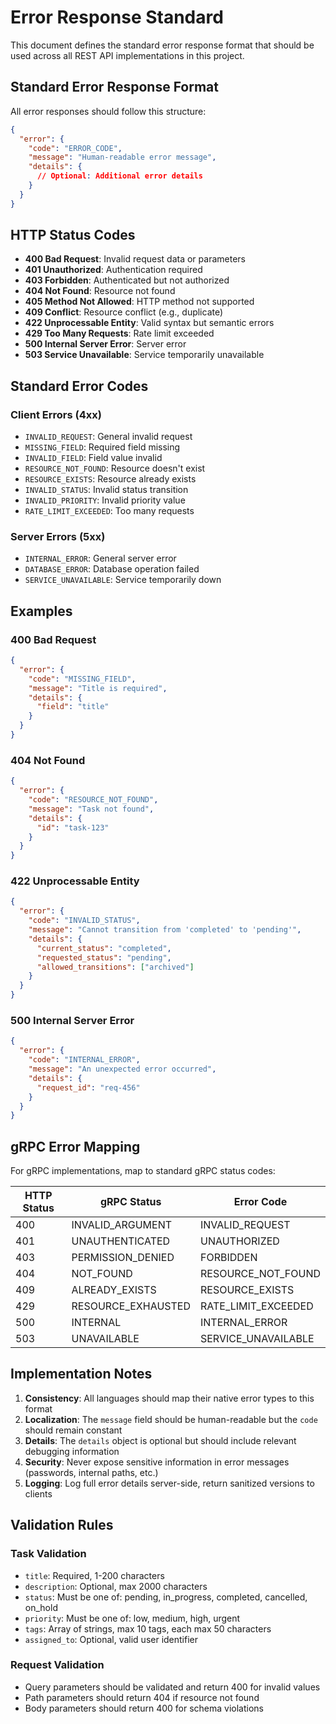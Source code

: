 # Error Response Standard

This document defines the standard error response format that should be used across all REST API implementations in this project.

## Standard Error Response Format

All error responses should follow this structure:

```json
{
  "error": {
    "code": "ERROR_CODE",
    "message": "Human-readable error message",
    "details": {
      // Optional: Additional error details
    }
  }
}
```

## HTTP Status Codes

- **400 Bad Request**: Invalid request data or parameters
- **401 Unauthorized**: Authentication required
- **403 Forbidden**: Authenticated but not authorized
- **404 Not Found**: Resource not found
- **405 Method Not Allowed**: HTTP method not supported
- **409 Conflict**: Resource conflict (e.g., duplicate)
- **422 Unprocessable Entity**: Valid syntax but semantic errors
- **429 Too Many Requests**: Rate limit exceeded
- **500 Internal Server Error**: Server error
- **503 Service Unavailable**: Service temporarily unavailable

## Standard Error Codes

### Client Errors (4xx)
- `INVALID_REQUEST`: General invalid request
- `MISSING_FIELD`: Required field missing
- `INVALID_FIELD`: Field value invalid
- `RESOURCE_NOT_FOUND`: Resource doesn't exist
- `RESOURCE_EXISTS`: Resource already exists
- `INVALID_STATUS`: Invalid status transition
- `INVALID_PRIORITY`: Invalid priority value
- `RATE_LIMIT_EXCEEDED`: Too many requests

### Server Errors (5xx)
- `INTERNAL_ERROR`: General server error
- `DATABASE_ERROR`: Database operation failed
- `SERVICE_UNAVAILABLE`: Service temporarily down

## Examples

### 400 Bad Request
```json
{
  "error": {
    "code": "MISSING_FIELD",
    "message": "Title is required",
    "details": {
      "field": "title"
    }
  }
}
```

### 404 Not Found
```json
{
  "error": {
    "code": "RESOURCE_NOT_FOUND",
    "message": "Task not found",
    "details": {
      "id": "task-123"
    }
  }
}
```

### 422 Unprocessable Entity
```json
{
  "error": {
    "code": "INVALID_STATUS",
    "message": "Cannot transition from 'completed' to 'pending'",
    "details": {
      "current_status": "completed",
      "requested_status": "pending",
      "allowed_transitions": ["archived"]
    }
  }
}
```

### 500 Internal Server Error
```json
{
  "error": {
    "code": "INTERNAL_ERROR",
    "message": "An unexpected error occurred",
    "details": {
      "request_id": "req-456"
    }
  }
}
```

## gRPC Error Mapping

For gRPC implementations, map to standard gRPC status codes:

| HTTP Status | gRPC Status | Error Code |
|------------|-------------|------------|
| 400 | INVALID_ARGUMENT | INVALID_REQUEST |
| 401 | UNAUTHENTICATED | UNAUTHORIZED |
| 403 | PERMISSION_DENIED | FORBIDDEN |
| 404 | NOT_FOUND | RESOURCE_NOT_FOUND |
| 409 | ALREADY_EXISTS | RESOURCE_EXISTS |
| 429 | RESOURCE_EXHAUSTED | RATE_LIMIT_EXCEEDED |
| 500 | INTERNAL | INTERNAL_ERROR |
| 503 | UNAVAILABLE | SERVICE_UNAVAILABLE |

## Implementation Notes

1. **Consistency**: All languages should map their native error types to this format
2. **Localization**: The `message` field should be human-readable but the `code` should remain constant
3. **Details**: The `details` object is optional but should include relevant debugging information
4. **Security**: Never expose sensitive information in error messages (passwords, internal paths, etc.)
5. **Logging**: Log full error details server-side, return sanitized versions to clients

## Validation Rules

### Task Validation
- `title`: Required, 1-200 characters
- `description`: Optional, max 2000 characters
- `status`: Must be one of: pending, in_progress, completed, cancelled, on_hold
- `priority`: Must be one of: low, medium, high, urgent
- `tags`: Array of strings, max 10 tags, each max 50 characters
- `assigned_to`: Optional, valid user identifier

### Request Validation
- Query parameters should be validated and return 400 for invalid values
- Path parameters should return 404 if resource not found
- Body parameters should return 400 for schema violations